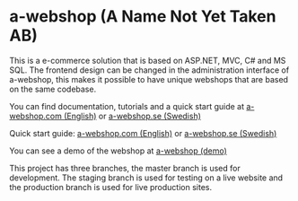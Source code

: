 a-webshop (A Name Not Yet Taken AB)
=========

This is a e-commerce solution that is based on ASP.NET, MVC, C# and MS SQL. The frontend design can be changed in the administration interface of a-webshop, this makes it possible to have unique webshops that are based on the same codebase.

You can find documentation, tutorials and a quick start guide at <a href="http://www.a-webshop.com">a-webshop.com (English)</a> or <a href="http://www.a-webshop.se">a-webshop.se (Swedish)</a>

Quick start guide: <a href="http://www.a-webshop.com/home/post/quick-start-guide-tutorial">a-webshop.com (English)</a> or <a href="http://www.a-webshop.se/home/post/snabbstartsguide-handledning">a-webshop.se (Swedish)</a>

You can see a demo of the webshop at <a href="http://a-webshop-demo.azurewebsites.net/">a-webshop (demo)</a>

This project has three branches, the master branch is used for development. The staging branch is used for testing on a live website and the production branch is used for live production sites.